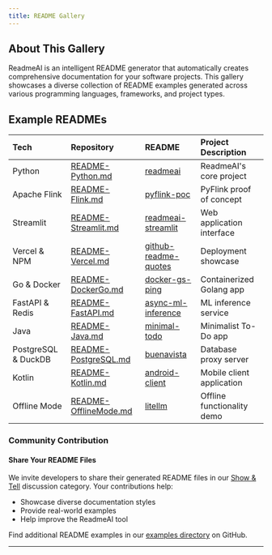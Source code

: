 ```yaml
---
title: README Gallery
---
```


## About This Gallery

ReadmeAI is an intelligent README generator that automatically creates comprehensive documentation for your software projects. This gallery showcases a diverse collection of README examples generated across various programming languages, frameworks, and project types.

## Example READMEs

| Tech                | Repository              | README                 | Project Description        |
|:--------------------|:------------------------|:-----------------------|:---------------------------|
| Python              | [README-Python.md]      | [readmeai]             | ReadmeAI's core project    |
| Apache Flink        | [README-Flink.md]       | [pyflink-poc]          | PyFlink proof of concept   |
| Streamlit           | [README-Streamlit.md]   | [readmeai-streamlit]   | Web application interface  |
| Vercel & NPM        | [README-Vercel.md]      | [github-readme-quotes] | Deployment showcase        |
| Go & Docker         | [README-DockerGo.md]    | [docker-gs-ping]       | Containerized Golang app   |
| FastAPI & Redis     | [README-FastAPI.md]     | [async-ml-inference]   | ML inference service       |
| Java                | [README-Java.md]        | [minimal-todo]         | Minimalist To-Do app       |
| PostgreSQL & DuckDB | [README-PostgreSQL.md]  | [buenavista]           | Database proxy server      |
| Kotlin              | [README-Kotlin.md]      | [android-client]       | Mobile client application  |
| Offline Mode        | [README-OfflineMode.md] | [litellm]              | Offline functionality demo |

### Community Contribution

#### Share Your README Files

We invite developers to share their generated README files in our [Show & Tell][show-and-tell] discussion category. Your contributions help:

- Showcase diverse documentation styles
- Provide real-world examples
- Help improve the ReadmeAI tool

Find additional README examples in our [examples directory][examples-directory] on GitHub.

---

<!-- EXAMPLES -->
<!-- EXAMPLES: INPUT REPOSITORY LINKS -->
[readmeai]: https://github.com/eli64s/readme-ai
[pyflink-poc]: https://github.com/eli64s/pyflink-poc
[readmeai-streamlit]: https://github.com/eli64s/readme-ai-streamlit
[github-readme-quotes]: https://github.com/PiyushSuthar/github-readme-quotes
[docker-gs-ping]: https://github.com/olliefr/docker-gs-ping
[async-ml-inference]: https://github.com/FerrariDG/async-ml-inference
[minimal-todo]: https://github.com/avjinder/Minimal-Todo
[buenavista]: https://github.com/jwills/buenavista
[android-client]: https://github.com/rumaan/file.io-Android-Client
[litellm]: https://github.com/BerriAI/litellm

<!-- EXAMPLES: OUTPUT README FILE LINKS -->
[README-Python.md]: https://github.com/eli64s/readme-ai/blob/main/examples/readme-ai.md
[README-Flink.md]: https://github.com/eli64s/readme-ai/blob/main/examples/headers/modern.md
[README-Streamlit.md]: https://github.com/eli64s/readme-ai/blob/main/examples/banners/svg-banner.md
[README-Vercel.md]: https://github.com/eli64s/readme-ai/blob/main/examples/logos/dalle.md
[README-DockerGo.md]: https://github.com/eli64s/readme-ai/blob/main/examples/readme-docker-go.md
[README-FastAPI.md]: https://github.com/eli64s/readme-ai/blob/main/examples/readme-fastapi-redis.md
[README-Java.md]: https://github.com/eli64s/readme-ai/blob/main/examples/headers/compact.md
[README-PostgreSQL.md]: https://github.com/eli64s/readme-ai/blob/main/examples/headers/classic.md
[README-Kotlin.md]: https://github.com/eli64s/readme-ai/blob/main/examples/readme-kotlin.md
[README-OfflineMode.md]: https://github.com/eli64s/readme-ai/blob/main/examples/offline-mode/readme-litellm.md

<!-- EXAMPLES: OTHER RESOURCES -->
[examples-directory]: https://github.com/eli64s/readme-ai/tree/main/examples
[show-and-tell]: https://github.com/eli64s/readme-ai/discussions/categories/show-and-tell
